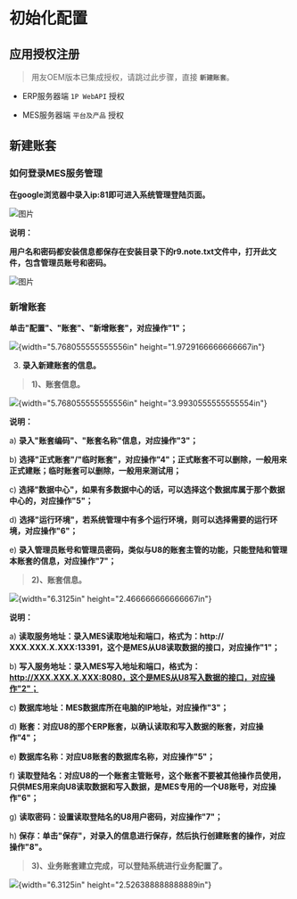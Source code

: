 # 初始化配置

## 应用授权注册

> 用友OEM版本已集成授权，请跳过此步骤，直接 **`新建账套`**。


- ERP服务器端 `1P WebAPI` 授权



- MES服务器端 `平台及产品` 授权



## 新建账套

### 如何登录MES服务管理

**在google浏览器中录入ip:81即可进入系统管理登陆页面。**

![图片](media/image43.png)

**说明：**

**用户名和密码都安装信息都保存在安装目录下的r9.note.txt文件中，打开此文件，包含管理员账号和密码。**

![图片](media/image44.png)

### 新增账套

**单击"配置"、"账套"、"新增账套"，对应操作"1"；**

![](media/image45.png){width="5.768055555555556in"
height="1.9729166666666667in"}

3.  **录入新建账套的信息。**

> **1)、账套信息。**

![](media/image46.png){width="5.768055555555556in"
height="3.9930555555555554in"}

**说明：**

a)  **录入"账套编码"、"账套名称"信息，对应操作"3"；**

b)  **选择"正式账套"/"临时账套"，对应操作"4"；正式账套不可以删除，一般用来正式建账；临时账套可以删除，一般用来测试用；**

c)  **选择"数据中心"，如果有多数据中心的话，可以选择这个数据库属于那个数据中心的，对应操作"5"；**

d)  **选择"运行环境"，若系统管理中有多个运行环境，则可以选择需要的运行环境，对应操作"6"；**

e)  **录入管理员账号和管理员密码，类似与U8的账套主管的功能，只能登陆和管理本账套的信息，对应操作"7"；**

> **2)、账套信息。**

![](media/image47.png){width="6.3125in" height="2.466666666666667in"}

**说明：**

a)  **读取服务地址：录入MES读取地址和端口，格式为：http://
    XXX.XXX.X.XXX:13391，这个是MES从U8读取数据的接口，对应操作"1"；**

b)  **写入服务地址：录入MES写入地址和端口，格式为：http://XXX.XXX.X.XXX:8080，这个是MES从U8写入数据的接口，对应操作"2"；**

c)  **数据库地址：MES数据库所在电脑的IP地址，对应操作"3"；**

d)  **账套：对应U8的那个ERP账套，以确认读取和写入数据的账套，对应操作"4"；**

e)  **数据库名称：对应U8账套的数据库名称，对应操作"5"；**

f)  **读取登陆名：对应U8的一个账套主管账号，这个账套不要被其他操作员使用，只供MES用来向U8读取数据和写入数据，是MES专用的一个U8账号，对应操作"6"；**

g)  **读取密码：设置读取登陆名的U8用户密码，对应操作"7"；**

h)  **保存：单击"保存"，对录入的信息进行保存，然后执行创建账套的操作，对应操作"8"。**

> **3)、业务账套建立完成，可以登陆系统进行业务配置了。**

![](media/image48.png){width="6.3125in" height="2.526388888888889in"}



